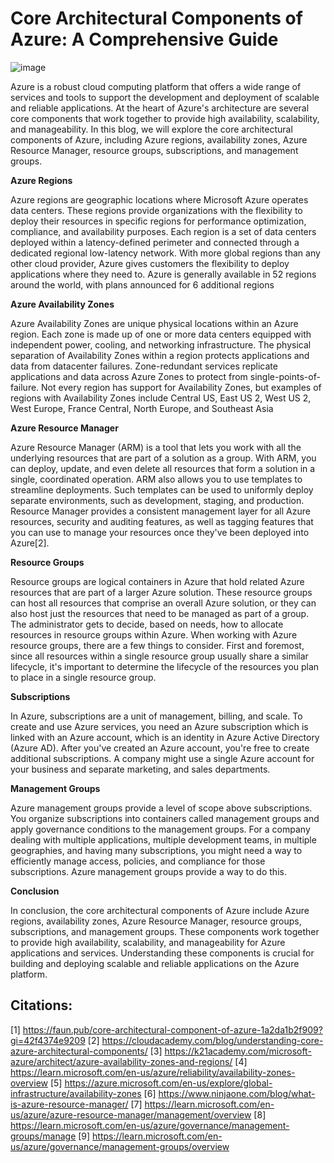 # Core Architectural Components of Azure: A Comprehensive Guide

![image](https://github.com/tobidelly/cloud-solutions_architect/assets/111124314/7330d08f-b563-4c71-892d-762eeabc79f3)


Azure is a robust cloud computing platform that offers a wide range of services and tools to support the development and deployment of scalable and reliable applications. At the heart of Azure's architecture are several core components that work together to provide high availability, scalability, and manageability. In this blog, we will explore the core architectural components of Azure, including Azure regions, availability zones, Azure Resource Manager, resource groups, subscriptions, and management groups.

**Azure Regions**

Azure regions are geographic locations where Microsoft Azure operates data centers. These regions provide organizations with the flexibility to deploy their resources in specific regions for performance optimization, compliance, and availability purposes. Each region is a set of data centers deployed within a latency-defined perimeter and connected through a dedicated regional low-latency network. With more global regions than any other cloud provider, Azure gives customers the flexibility to deploy applications where they need to. Azure is generally available in 52 regions around the world, with plans announced for 6 additional regions

**Azure Availability Zones**

Azure Availability Zones are unique physical locations within an Azure region. Each zone is made up of one or more data centers equipped with independent power, cooling, and networking infrastructure. The physical separation of Availability Zones within a region protects applications and data from datacenter failures. Zone-redundant services replicate applications and data across Azure Zones to protect from single-points-of-failure. Not every region has support for Availability Zones, but examples of regions with Availability Zones include Central US, East US 2, West US 2, West Europe, France Central, North Europe, and Southeast Asia

**Azure Resource Manager**

Azure Resource Manager (ARM) is a tool that lets you work with all the underlying resources that are part of a solution as a group. With ARM, you can deploy, update, and even delete all resources that form a solution in a single, coordinated operation. ARM also allows you to use templates to streamline deployments. Such templates can be used to uniformly deploy separate environments, such as development, staging, and production. Resource Manager provides a consistent management layer for all Azure resources, security and auditing features, as well as tagging features that you can use to manage your resources once they've been deployed into Azure[2].

**Resource Groups**

Resource groups are logical containers in Azure that hold related Azure resources that are part of a larger Azure solution. These resource groups can host all resources that comprise an overall Azure solution, or they can also host just the resources that need to be managed as part of a group. The administrator gets to decide, based on needs, how to allocate resources in resource groups within Azure. When working with Azure resource groups, there are a few things to consider. First and foremost, since all resources within a single resource group usually share a similar lifecycle, it's important to determine the lifecycle of the resources you plan to place in a single resource group.

**Subscriptions**

In Azure, subscriptions are a unit of management, billing, and scale. To create and use Azure services, you need an Azure subscription which is linked with an Azure account, which is an identity in Azure Active Directory (Azure AD). After you've created an Azure account, you're free to create additional subscriptions. A company might use a single Azure account for your business and separate marketing, and sales departments.

**Management Groups**

Azure management groups provide a level of scope above subscriptions. You organize subscriptions into containers called management groups and apply governance conditions to the management groups. For a company dealing with multiple applications, multiple development teams, in multiple geographies, and having many subscriptions, you might need a way to efficiently manage access, policies, and compliance for those subscriptions. Azure management groups provide a way to do this.

**Conclusion**

In conclusion, the core architectural components of Azure include Azure regions, availability zones, Azure Resource Manager, resource groups, subscriptions, and management groups. These components work together to provide high availability, scalability, and manageability for Azure applications and services. Understanding these components is crucial for building and deploying scalable and reliable applications on the Azure platform.


## Citations:
[1] https://faun.pub/core-architectural-component-of-azure-1a2da1b2f909?gi=42f4374e9209
[2] https://cloudacademy.com/blog/understanding-core-azure-architectural-components/
[3] https://k21academy.com/microsoft-azure/architect/azure-availability-zones-and-regions/
[4] https://learn.microsoft.com/en-us/azure/reliability/availability-zones-overview
[5] https://azure.microsoft.com/en-us/explore/global-infrastructure/availability-zones
[6] https://www.ninjaone.com/blog/what-is-azure-resource-manager/
[7] https://learn.microsoft.com/en-us/azure/azure-resource-manager/management/overview
[8] https://learn.microsoft.com/en-us/azure/governance/management-groups/manage
[9] https://learn.microsoft.com/en-us/azure/governance/management-groups/overview

